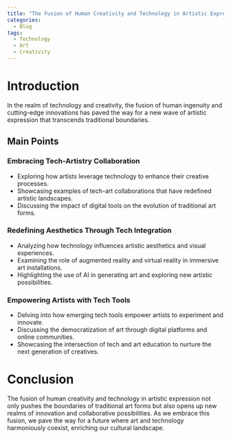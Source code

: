 ```yaml
---
title: "The Fusion of Human Creativity and Technology in Artistic Expression"
categories:
  - Blog
tags:
  - Technology
  - Art
  - Creativity
---
```


# Introduction
In the realm of technology and creativity, the fusion of human ingenuity and cutting-edge innovations has paved the way for a new wave of artistic expression that transcends traditional boundaries.

## Main Points
### Embracing Tech-Artistry Collaboration
- Exploring how artists leverage technology to enhance their creative processes.
- Showcasing examples of tech-art collaborations that have redefined artistic landscapes.
- Discussing the impact of digital tools on the evolution of traditional art forms.

### Redefining Aesthetics Through Tech Integration
- Analyzing how technology influences artistic aesthetics and visual experiences.
- Examining the role of augmented reality and virtual reality in immersive art installations.
- Highlighting the use of AI in generating art and exploring new artistic possibilities.

### Empowering Artists with Tech Tools
- Delving into how emerging tech tools empower artists to experiment and innovate.
- Discussing the democratization of art through digital platforms and online communities.
- Showcasing the intersection of tech and art education to nurture the next generation of creatives.

# Conclusion
The fusion of human creativity and technology in artistic expression not only pushes the boundaries of traditional art forms but also opens up new realms of innovation and collaborative possibilities. As we embrace this fusion, we pave the way for a future where art and technology harmoniously coexist, enriching our cultural landscape.